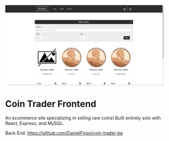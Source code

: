 ![](https://raw.githubusercontent.com/DanielFirpo/coin-trader-fe/master/Capture.PNG)

# Coin Trader Frontend
<!--- [UltimatePennyTrader.com](https://www.ultimatepennytrader.com/) NO LONGER HOSTED--->

An ecommerce site specializing in selling rare coins! Built entirely solo with React, Express, and MySQL. 

Back End: https://github.com/DanielFirpo/coin-trader-be
